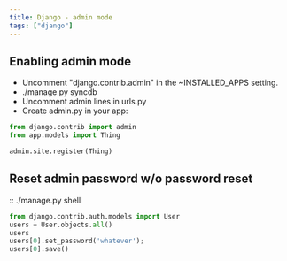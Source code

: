 ```yaml
---
title: Django - admin mode
tags: ["django"]
---
```


Enabling admin mode
-------------------

* Uncomment "django.contrib.admin" in the ~INSTALLED_APPS setting.
* ./manage.py syncdb
* Uncomment admin lines in urls.py
* Create admin.py in your app:

```python
from django.contrib import admin
from app.models import Thing

admin.site.register(Thing)
```

Reset admin password w/o password reset
---------------------------------------

::
 ./manage.py shell

```python
from django.contrib.auth.models import User
users = User.objects.all()
users
users[0].set_password('whatever');
users[0].save()
```

